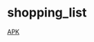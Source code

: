 # shopping_list
[APK](https://drive.google.com/file/d/16gnTz7f0gEJGoiDbEhGk8mVJCkA2G5Gu/view?usp=sharing)


